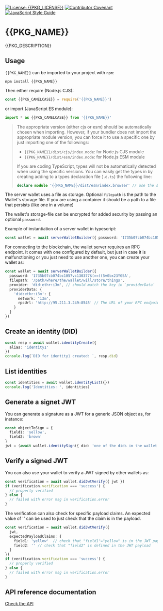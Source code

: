 [![License: {{PKG_LICENSE}}](https://img.shields.io/badge/license-{{PKG_LICENSE}}-green.svg)](LICENSE)
[![Contributor Covenant](https://img.shields.io/badge/Contributor%20Covenant-2.1-4baaaa.svg)](CODE_OF_CONDUCT.md)
[![JavaScript Style Guide](https://img.shields.io/badge/code_style-standard-brightgreen.svg)](https://standardjs.com)

# {{PKG_NAME}}

{{PKG_DESCRIPTION}}

## Usage

`{{PKG_NAME}}` can be imported to your project with `npm`:

```console
npm install {{PKG_NAME}}
```

Then either require (Node.js CJS):

```javascript
const {{PKG_CAMELCASE}} = require('{{PKG_NAME}}')
```

or import (JavaScript ES module):

```javascript
import * as {{PKG_CAMELCASE}} from '{{PKG_NAME}}'
```

> The appropriate version (either cjs or esm) should be automatically chosen when importing. However, if your bundler does not import the appropriate module version, you can force it to use a specific one by just importing one of the followings:
>
> - `{{PKG_NAME}}/dist/cjs/index.node`: for Node.js CJS module
> - `{{PKG_NAME}}/dist/esm/index.node`: for Node.js ESM module
>
> If you are coding TypeScript, types will not be automatically detected when using the specific versions. You can easily get the types in by creating adding to a types declaration file (`.d.ts`) the following line:
>
> ```typescript
> declare module '{{PKG_NAME}}/dist/esm/index.browser' // use the specific file you were importing
> ```

The server wallet uses a file as storage. Optional `filepath` is the path to the Wallet's storage file. If you are using a container it should be a path to a file that persists (like one in a volume)

The wallet's storage-file can be encrypted for added security by passing an optional `password`.

Example of instantiation of a server wallet in typescript:

```typescript
const wallet = await serverWalletBuilder({ password: '1735b07cb074bc1057vc130377$(==)(5v0bx23YGSA', filepath: '/path/where/the/wallet/will/store/things' })
```

For connecting to the blockchain, the wallet server requires an RPC endpoint. It comes with one configured by default, but just in case it is malfunctioning or you just need to use another one, you can create your wallet as:

```typescript
const wallet = await serverWalletBuilder({
  password: '1735b07cb074bc1057vc130377$(==)(5v0bx23YGSA',
  filepath: '/path/where/the/wallet/will/store/things',
  provider: 'did:ethr:i3m', // should match the key in `providerData`
  providerData: {
    'did:ethr:i3m': {
      network: 'i3m',
      rpcUrl: 'http://95.211.3.249:8545' // The URL of your RPC endpoint
    }
  }
})
```

## Create an identity (DID)

```typescript
const resp = await wallet.identityCreate({
  alias: 'identity1'
})
console.log(`DID for identity1 created: `, resp.did)
```

## List identities

```typescript
const identities = await wallet.identityList({})
console.log('Identities: ', identities)
```

## Generate a signet JWT

You can generate a signature as a JWT for a generic JSON object as, for instance:

```typescript
const objectToSign = {
  field1: 'yellow',
  field2: 'brown'
}
jwt = (await wallet.identitySign({ did: 'one of the dids in the wallet' }, { type: 'JWT', data: { payload: objectToSign } })).signature
```

## Verify a signed JWT

You can also use your wallet to verify a JWT signed by other wallets as:

```typescript
const verification = await wallet.didJwtVerify({ jwt })
if (verification.verification === 'success') {
  // properly verified
} else {
  // failed with error msg in verification.error
}
```

The verification can also check for specific payload claims. An expected value of '' can be used to just check that the claim is in the payload.

```typescript
const verification = await wallet.didJwtVerify({
  jwt,
  expectedPayloadClaims: {
    field1: 'yellow'  // check that "field1"="yellow" is in the JWT payload
    field2: '' // check that "field2" is defined in the JWT payload
  }
})
if (verification.verification === 'success') {
  // properly verified
} else {
  // failed with error msg in verification.error
}
```

## API reference documentation

[Check the API](../../docs/API.md)

